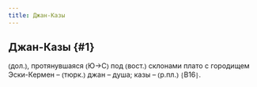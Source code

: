```yaml
---
title: Джан-Казы
---
```

## Джан-Казы {#1}

⦅дол.⦆, протянувшаяся ⦅Ю→С⦆ под ⦅вост.⦆ склонами плато с городищем Эски-Кермен – ⦅тюрк.⦆ джан – душа; казы – ⦅р.пл.⦆ ⦃В16⦄.
